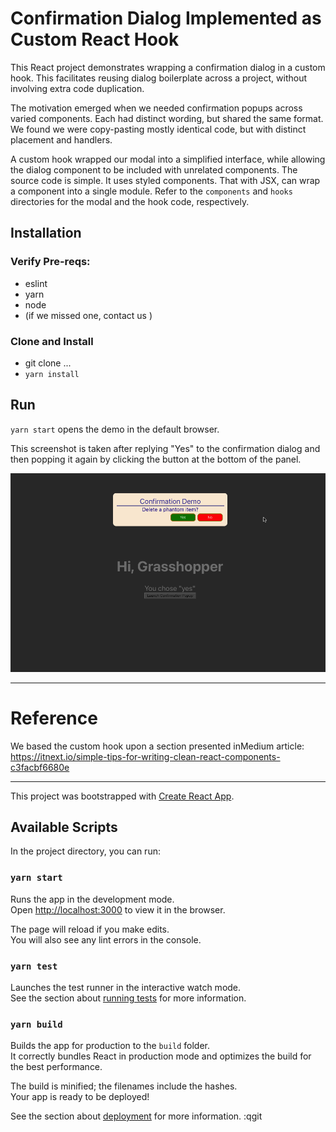 # Confirmation Dialog Implemented as Custom React Hook
This React project demonstrates wrapping a confirmation dialog in a custom 
hook. This facilitates reusing dialog boilerplate across a project, without involving 
extra code duplication. 

The motivation emerged when we needed confirmation popups across varied components.
Each had distinct wording, but shared the same format. We found we were copy-pasting mostly identical code,
but with distinct placement and handlers. 

A custom hook wrapped our modal into a simplified interface,
while allowing the dialog component to be included with unrelated components. The source code is simple. It 
uses styled components. That with JSX, can wrap a component into a single module. Refer to the `components` and `hooks` 
directories for the modal and the hook code, respectively.

## Installation

### Verify Pre-reqs:

+ eslint
+ yarn
+ node
+ (if we missed one, contact us )

### Clone and Install
+ git clone ...
+ `yarn install`

## Run

`yarn start` opens the demo in the default browser.

This screenshot is taken after replying "Yes" to the confirmation dialog and then popping it again by clicking 
the button at the bottom of the panel.

![demo screenshot](./doc/demo-yes.png)

------------
# Reference

We based the custom hook upon a section presented inMedium article:
https://itnext.io/simple-tips-for-writing-clean-react-components-c3facbf6680e 

------------
This project was bootstrapped with [Create React App](https://github.com/facebook/create-react-app).

## Available Scripts

In the project directory, you can run:

### `yarn start`

Runs the app in the development mode.\
Open [http://localhost:3000](http://localhost:3000) to view it in the browser.

The page will reload if you make edits.\
You will also see any lint errors in the console.

### `yarn test`

Launches the test runner in the interactive watch mode.\
See the section about [running tests](https://facebook.github.io/create-react-app/docs/running-tests) for more information.

### `yarn build`

Builds the app for production to the `build` folder.\
It correctly bundles React in production mode and optimizes the build for the best performance.

The build is minified; the filenames include the hashes.\
Your app is ready to be deployed!

See the section about [deployment](https://facebook.github.io/create-react-app/docs/deployment) for more information.
:qgit 